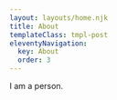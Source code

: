 ```yaml
---
layout: layouts/home.njk
title: About
templateClass: tmpl-post
eleventyNavigation:
  key: About
  order: 3
---
```


I am a person.
